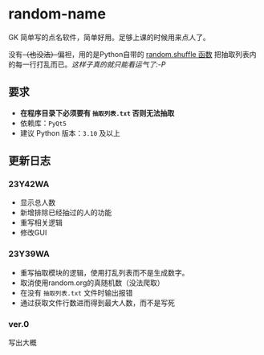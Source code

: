 # random-name

GK 简单写的点名软件，简单好用。足够上课的时候用来点人了。

没有<del>（也没法）</del>偏袒，用的是Python自带的 [random.shuffle 函数](https://docs.python.org/zh-cn/3.10/library/random.html#random.shuffle) 把抽取列表内的每一行打乱而已。*这样子真的就只能看运气了:-P*


## 要求

- **在程序目录下必须要有 `抽取列表.txt` 否则无法抽取**
- 依赖库：`PyQt5`
- 建议 Python 版本：`3.10` 及以上

## 更新日志

### 23Y42WA

- 显示总人数
- 新增排除已经抽过的人的功能
- 重写相关逻辑
- 修改GUI

### 23Y39WA

- 重写抽取模块的逻辑，使用打乱列表而不是生成数字。
- 取消使用random.org的真随机数（没法爬取）
- 在没有 `抽取列表.txt` 文件时输出报错
- 通过获取文件行数进而得到最大人数，而不是写死
  
### ver.0

写出大概